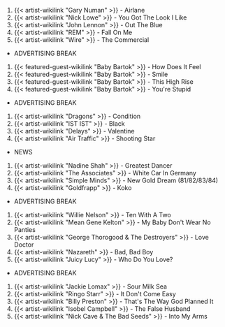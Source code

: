 1. {{< artist-wikilink "Gary Numan" >}} - Airlane
2. {{< artist-wikilink "Nick Lowe" >}} - You Got The Look I Like
3. {{< artist-wikilink "John Lennon" >}} - Out The Blue
4. {{< artist-wikilink "REM" >}} - Fall On Me
5. {{< artist-wikilink "Wire" >}} - The Commercial

- ADVERTISING BREAK

1. {{< featured-guest-wikilink "Baby Bartok" >}} - How Does It Feel
2. {{< featured-guest-wikilink "Baby Bartok" >}} - Smile
3. {{< featured-guest-wikilink "Baby Bartok" >}} - This High Rise
4. {{< featured-guest-wikilink "Baby Bartok" >}} - You're Stupid

- ADVERTISING BREAK

1. {{< artist-wikilink "Dragons" >}} - Condition
2. {{< artist-wikilink "IST IST" >}} - Black
3. {{< artist-wikilink "Delays" >}} - Valentine
4. {{< artist-wikilink "Air Traffic" >}} - Shooting Star

- NEWS

1. {{< artist-wikilink "Nadine Shah" >}} - Greatest Dancer
2. {{< artist-wikilink "The Associates" >}} - White Car In Germany
3. {{< artist-wikilink "Simple Minds" >}} - New Gold Dream (81/82/83/84)
4. {{< artist-wikilink "Goldfrapp" >}} - Koko

- ADVERTISING BREAK

1. {{< artist-wikilink "Willie Nelson" >}} - Ten With A Two
2. {{< artist-wikilink "Mean Gene Kelton" >}} - My Baby Don't Wear No Panties
3. {{< artist-wikilink "George Thorogood & The Destroyers" >}} - Love Doctor
4. {{< artist-wikilink "Nazareth" >}} - Bad, Bad Boy
5. {{< artist-wikilink "Juicy Lucy" >}} - Who Do You Love?

- ADVERTISING BREAK

1. {{< artist-wikilink "Jackie Lomax" >}} - Sour Milk Sea
2. {{< artist-wikilink "Ringo Starr" >}} - It Don't Come Easy
3. {{< artist-wikilink "Billy Preston" >}} - That's The Way God Planned It
4. {{< artist-wikilink "Isobel Campbell" >}} - The False Husband
5. {{< artist-wikilink "Nick Cave & The Bad Seeds" >}} - Into My Arms
